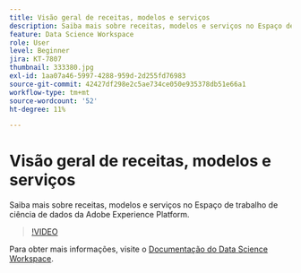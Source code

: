 ```yaml
---
title: Visão geral de receitas, modelos e serviços
description: Saiba mais sobre receitas, modelos e serviços no Espaço de trabalho de ciência de dados da Adobe Experience Platform.
feature: Data Science Workspace
role: User
level: Beginner
jira: KT-7807
thumbnail: 333380.jpg
exl-id: 1aa07a46-5997-4288-959d-2d255fd76983
source-git-commit: 42427df298e2c5ae734ce050e935378db51e66a1
workflow-type: tm+mt
source-wordcount: '52'
ht-degree: 11%

---
```


# Visão geral de receitas, modelos e serviços

Saiba mais sobre receitas, modelos e serviços no Espaço de trabalho de ciência de dados da Adobe Experience Platform.

>[!VIDEO](https://video.tv.adobe.com/v/333380?quality=12&learn=on)

Para obter mais informações, visite o [Documentação do Data Science Workspace](https://experienceleague.adobe.com/docs/experience-platform/data-science-workspace/home.html?lang=pt-BR).
